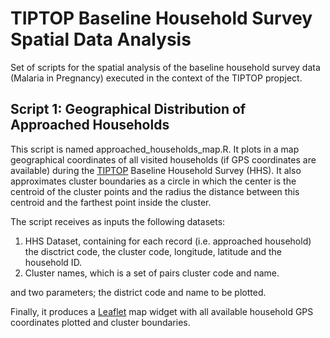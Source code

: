 # TIPTOP Baseline Household Survey Spatial Data Analysis
Set of scripts for the spatial analysis of the baseline household survey data (Malaria in Pregnancy) executed in the context of the TIPTOP propject.

## Script 1: Geographical Distribution of Approached Households
This script is named approached_households_map.R. It plots in a map geographical coordinates of all visited households (if GPS coordinates are available) during the [TIPTOP](https://www.tiptopmalaria.org/) Baseline Household Survey (HHS). It also approximates cluster boundaries as a circle in which the center is the centroid of the cluster points and the radius the distance between this centroid and the farthest point inside the cluster.

The script receives as inputs the following datasets:
1. HHS Dataset, containing for each record (i.e. approached household) the disctrict code, the cluster code, longitude, latitude and the household ID.
2. Cluster names, which is a set of pairs cluster code and name.

and two parameters; the district code and name to be plotted.

Finally, it produces a [Leaflet](https://leafletjs.com/) map widget with all available household GPS coordinates plotted and cluster boundaries.
